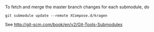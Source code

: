 To fetch and merge the master branch changes for each submodule, do

    git submodule update --remote XCompose.d/kragen

See http://git-scm.com/book/en/v2/Git-Tools-Submodules
